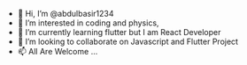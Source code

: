 - 👋 Hi, I’m @abdulbasir1234
- 👀 I’m interested in coding and physics,
- 🌱 I’m currently learning flutter but I am React Developer
- 💞️ I’m looking to collaborate on Javascript and Flutter Project 
- 📫 All Are Welcome ...

<!---
abdulbasir1234/abdulbasir1234 is a ✨ special ✨ repository because its `README.md` (this file) appears on your GitHub profile.
You can click the Preview link to take a look at your changes.
--->
